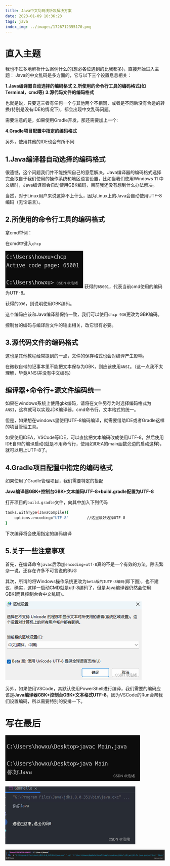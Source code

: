 ```yaml
---
title: Java中文乱码浅析及解决方案
date: 2023-01-09 10:36:23
tags: java
index_img: ../images/1726712355170.png
---
```


# 直入主题

我也不过多地解析什么案例什么的(想必各位遇到的比我都多)，直接开始进入主题：
Java的中文乱码是多方面的，它与以下三个设置息息相关：

**1.Java编译器自动选择的编码格式**
**2.所使用的命令行工具的编码格式(如Terminal，cmd等)**
**3.源代码文件的编码格式**

也就是说，只要这三者有任何一个与其他两个不相同，或者是不同后没有合适的转换(特别是没有IDE的情况下)，都会出现中文乱码问题。

需要注意的是，如果使用Gradle开发，那还需要加上一个:


**4.Gradle项目配置中指定的编码格式**

另外，使用其他的IDE也会有所不同

## 1.Java编译器自动选择的编码格式

很遗憾，这个问题我们并不能按照自己的意愿解决。Java编译器的编码格式选择完全取自于我们使用的操作系统和地区语言设置，比如当我们使用Windows 11 中文版时，Java编译器会自动使用GBK编码，目前我还没有想到什么办法解决。

当然，对于Linux用户来说这算不上什么，因为Linux上的Java会自动使用UTF-8编码（无论语言）。

## 2.所使用的命令行工具的编码格式
拿cmd举例：

在cmd中键入`chcp`

![](../images/1726712355170.png) 
获得的`65001`，代表当前cmd使用的编码为UTF-8。

获得的`936`，则说明使用GBK编码。

这个编码应该和Java编译器保持一致，我们可以使用`chcp 936`更改为GBK编码。

控制台的编码与编译后文件的输出相关，改它很有必要。

## 3.源代码文件的编码格式
这也是其他教程经常提到的一点，文件的保存格式也会对编译产生影响。

在微软自带的记事本里不能把文本保存为GBK，则应该使用`ANSI`。（这一点我不太理解，毕竟ANSI并没有中文编码）

## 编译器+命令行+源文件编码统一

如果在windows系统上使用gbk编码，请将在文件另存为时选择编码格式为`ANSI`，这样就可以实现JDK编译器，cmd命令行，文本格式的统一。

但是，如果想在windows里使用UTF-8编码编译，就需要借助IDE或者Gradle这样的项目管理工具。

如果使用IDEA，VSCode等IDE，可以直接把文本编码改成使用UTF-8，然后使用IDE自带的编译启动(就是不用命令行，使用如IDEA的main函数旁边的启动这样)，就可以用上UTF-8了。

## 4.Gradle项目配置中指定的编码格式

如果使用了Gradle管理项目，我们需要特定的搭配


**Java编译器GBK+控制台GBK+文本编码UTF-8+build.gradle配置为UTF-8**


打开项目的`build.gradle`文件，向其中加入下列代码
```bash
tasks.withType(JavaCompile){
    options.encoding="UTF-8"		//这里最好选择UTF-8
}
```

下次编译将会使用指定的编码编译

## 5.关于一些注意事项
首先，在编译命令`javac`后添加`encoding=utf-8`真的不是一个有效的方法，除去繁杂一说，还存在许多不可言说的BUG

其次，所谓的将Windows操作系统更改为`beta版的IUTF-8编码`(即下图)，也不建议，确实，这样一启动CMD就是utf-8编码了，但是Java编译器仍然会使用GBK(而且控制台会中文乱码)。

![](../images/1726712355267.png)

另外，如果使用VSCode，其默认使用PowerShell进行编译，我们需要的编码应该是**Java编译器GBK+控制台GBK+文本格式UTF-8**，因为VSCode的Run会帮我们设置编码，所以需要特别的安排一下。


# 写在最后

![](../images/1726712355330.png)

![](../images/1726712355387.png)

![](../images/1726712355420.png)




